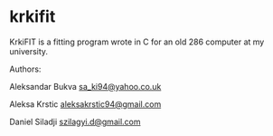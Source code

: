 krkifit
=======

KrkiFIT is a fitting program wrote in C for an old 286 computer at my university.

Authors:

Aleksandar Bukva sa_ki94@yahoo.co.uk

Aleksa Krstic aleksakrstic94@gmail.com

Daniel Siladji szilagyi.d@gmail.com
